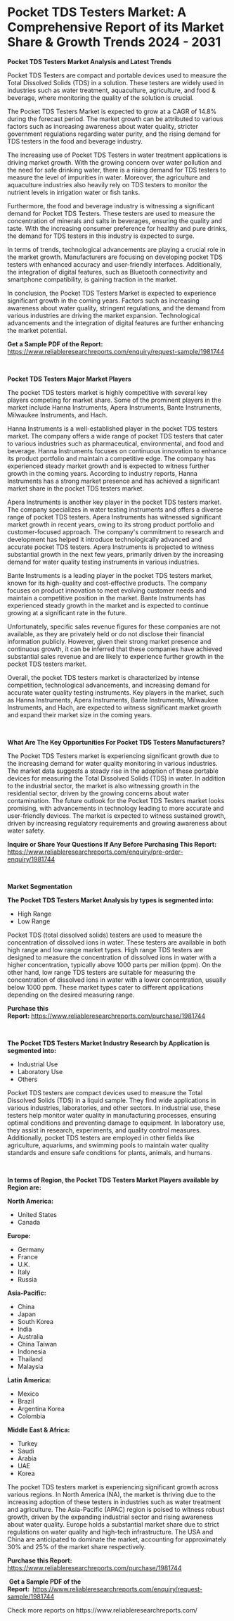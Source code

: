 <p><h1>Pocket TDS Testers Market: A Comprehensive Report of its Market Share & Growth Trends 2024 - 2031</h1></p><p><strong>Pocket TDS Testers Market Analysis and Latest Trends</strong></p>
<p><p>Pocket TDS Testers are compact and portable devices used to measure the Total Dissolved Solids (TDS) in a solution. These testers are widely used in industries such as water treatment, aquaculture, agriculture, and food & beverage, where monitoring the quality of the solution is crucial.</p><p>The Pocket TDS Testers Market is expected to grow at a CAGR of 14.8% during the forecast period. The market growth can be attributed to various factors such as increasing awareness about water quality, stricter government regulations regarding water purity, and the rising demand for TDS testers in the food and beverage industry.</p><p>The increasing use of Pocket TDS Testers in water treatment applications is driving market growth. With the growing concern over water pollution and the need for safe drinking water, there is a rising demand for TDS testers to measure the level of impurities in water. Moreover, the agriculture and aquaculture industries also heavily rely on TDS testers to monitor the nutrient levels in irrigation water or fish tanks.</p><p>Furthermore, the food and beverage industry is witnessing a significant demand for Pocket TDS Testers. These testers are used to measure the concentration of minerals and salts in beverages, ensuring the quality and taste. With the increasing consumer preference for healthy and pure drinks, the demand for TDS testers in this industry is expected to surge.</p><p>In terms of trends, technological advancements are playing a crucial role in the market growth. Manufacturers are focusing on developing pocket TDS testers with enhanced accuracy and user-friendly interfaces. Additionally, the integration of digital features, such as Bluetooth connectivity and smartphone compatibility, is gaining traction in the market.</p><p>In conclusion, the Pocket TDS Testers Market is expected to experience significant growth in the coming years. Factors such as increasing awareness about water quality, stringent regulations, and the demand from various industries are driving the market expansion. Technological advancements and the integration of digital features are further enhancing the market potential.</p></p>
<p><strong>Get a Sample PDF of the Report:&nbsp;</strong> <a href="https://www.reliableresearchreports.com/enquiry/request-sample/1981744">https://www.reliableresearchreports.com/enquiry/request-sample/1981744</a></p>
<p>&nbsp;</p>
<p><strong>Pocket TDS Testers Major Market Players</strong></p>
<p><p>The pocket TDS testers market is highly competitive with several key players competing for market share. Some of the prominent players in the market include Hanna Instruments, Apera Instruments, Bante Instruments, Milwaukee Instruments, and Hach.</p><p>Hanna Instruments is a well-established player in the pocket TDS testers market. The company offers a wide range of pocket TDS testers that cater to various industries such as pharmaceutical, environmental, and food and beverage. Hanna Instruments focuses on continuous innovation to enhance its product portfolio and maintain a competitive edge. The company has experienced steady market growth and is expected to witness further growth in the coming years. According to industry reports, Hanna Instruments has a strong market presence and has achieved a significant market share in the pocket TDS testers market.</p><p>Apera Instruments is another key player in the pocket TDS testers market. The company specializes in water testing instruments and offers a diverse range of pocket TDS testers. Apera Instruments has witnessed significant market growth in recent years, owing to its strong product portfolio and customer-focused approach. The company's commitment to research and development has helped it introduce technologically advanced and accurate pocket TDS testers. Apera Instruments is projected to witness substantial growth in the next few years, primarily driven by the increasing demand for water quality testing instruments in various industries.</p><p>Bante Instruments is a leading player in the pocket TDS testers market, known for its high-quality and cost-effective products. The company focuses on product innovation to meet evolving customer needs and maintain a competitive position in the market. Bante Instruments has experienced steady growth in the market and is expected to continue growing at a significant rate in the future.</p><p>Unfortunately, specific sales revenue figures for these companies are not available, as they are privately held or do not disclose their financial information publicly. However, given their strong market presence and continuous growth, it can be inferred that these companies have achieved substantial sales revenue and are likely to experience further growth in the pocket TDS testers market.</p><p>Overall, the pocket TDS testers market is characterized by intense competition, technological advancements, and increasing demand for accurate water quality testing instruments. Key players in the market, such as Hanna Instruments, Apera Instruments, Bante Instruments, Milwaukee Instruments, and Hach, are expected to witness significant market growth and expand their market size in the coming years.</p></p>
<p>&nbsp;</p>
<p><strong>What Are The Key Opportunities For Pocket TDS Testers Manufacturers?</strong></p>
<p><p>The Pocket TDS Testers market is experiencing significant growth due to the increasing demand for water quality monitoring in various industries. The market data suggests a steady rise in the adoption of these portable devices for measuring the Total Dissolved Solids (TDS) in water. In addition to the industrial sector, the market is also witnessing growth in the residential sector, driven by the growing concerns about water contamination. The future outlook for the Pocket TDS Testers market looks promising, with advancements in technology leading to more accurate and user-friendly devices. The market is expected to witness sustained growth, driven by increasing regulatory requirements and growing awareness about water safety.</p></p>
<p><strong>Inquire or Share Your Questions If Any Before Purchasing This Report:</strong> <a href="https://www.reliableresearchreports.com/enquiry/pre-order-enquiry/1981744">https://www.reliableresearchreports.com/enquiry/pre-order-enquiry/1981744</a></p>
<p>&nbsp;</p>
<p><strong>Market Segmentation</strong></p>
<p><strong>The Pocket TDS Testers Market Analysis by types is segmented into:</strong></p>
<p><ul><li>High Range</li><li>Low Range</li></ul></p>
<p><p>Pocket TDS (total dissolved solids) testers are used to measure the concentration of dissolved ions in water. These testers are available in both high range and low range market types. High range TDS testers are designed to measure the concentration of dissolved ions in water with a higher concentration, typically above 1000 parts per million (ppm). On the other hand, low range TDS testers are suitable for measuring the concentration of dissolved ions in water with a lower concentration, usually below 1000 ppm. These market types cater to different applications depending on the desired measuring range.</p></p>
<p><strong>Purchase this Report:&nbsp;</strong><a href="https://www.reliableresearchreports.com/purchase/1981744">https://www.reliableresearchreports.com/purchase/1981744</a></p>
<p>&nbsp;</p>
<p><strong>The Pocket TDS Testers Market Industry Research by Application is segmented into:</strong></p>
<p><ul><li>Industrial Use</li><li>Laboratory Use</li><li>Others</li></ul></p>
<p><p>Pocket TDS testers are compact devices used to measure the Total Dissolved Solids (TDS) in a liquid sample. They find wide applications in various industries, laboratories, and other sectors. In industrial use, these testers help monitor water quality in manufacturing processes, ensuring optimal conditions and preventing damage to equipment. In laboratory use, they assist in research, experiments, and quality control measures. Additionally, pocket TDS testers are employed in other fields like agriculture, aquariums, and swimming pools to maintain water quality standards and ensure safe conditions for plants, animals, and humans.</p></p>
<p>&nbsp;</p>
<p><strong>In terms of Region, the Pocket TDS Testers Market Players available by Region are:</strong></p>
<p>
    <p> <strong> North America: </strong>
        <ul>
            <li>United States</li>
            <li>Canada</li>
        </ul>
        </p> 
    <p> <strong> Europe: </strong>
        <ul>
            <li>Germany</li>
            <li>France</li>
            <li>U.K.</li>
            <li>Italy</li>
            <li>Russia</li>
        </ul>
        </p> 
    <p> <strong> Asia-Pacific: </strong>
        <ul>
            <li>China</li>
            <li>Japan</li>
            <li>South Korea</li>
            <li>India</li>
            <li>Australia</li>
            <li>China Taiwan</li>
            <li>Indonesia</li>
            <li>Thailand</li>
            <li>Malaysia</li>
        </ul>
        </p> 
    <p> <strong> Latin America: </strong>
        <ul>
            <li>Mexico</li>
            <li>Brazil</li>
            <li>Argentina Korea</li>
            <li>Colombia</li>
        </ul>
        </p> 
    <p> <strong> Middle East & Africa: </strong>
        <ul>
            <li>Turkey</li>
            <li>Saudi</li>
            <li>Arabia</li>
            <li>UAE</li>
            <li>Korea</li>
        </ul>
    </p>
    </p>
<p><p>The pocket TDS testers market is experiencing significant growth across various regions. In North America (NA), the market is thriving due to the increasing adoption of these testers in industries such as water treatment and agriculture. The Asia-Pacific (APAC) region is poised to witness robust growth, driven by the expanding industrial sector and rising awareness about water quality. Europe holds a substantial market share due to strict regulations on water quality and high-tech infrastructure. The USA and China are anticipated to dominate the market, accounting for approximately 30% and 25% of the market share respectively.</p></p>
<p><strong>Purchase this Report: </strong><a href="https://www.reliableresearchreports.com/purchase/1981744">https://www.reliableresearchreports.com/purchase/1981744</a></p>
<p>&nbsp;<strong>Get a Sample PDF of the Report:&nbsp;&nbsp;</strong><a href="https://www.reliableresearchreports.com/enquiry/request-sample/1981744">https://www.reliableresearchreports.com/enquiry/request-sample/1981744</a></p>
<p><strong></strong></p>
<p>Check more reports on https://www.reliableresearchreports.com/</p>